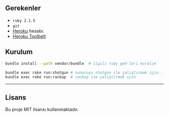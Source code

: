 ## Gerekenler

* `ruby 2.1.5`
* `git`
* [Heroku][heroku] hesabı.
* [Heroku Toolbelt][toolbelt]

## Kurulum

```bash
bundle install --path vendor/bundle  # ilgili ruby gem'leri kuralım

bundle exec rake run:shotgun # sunucuyu shotgun ile çalıştırmak için... ya da
bundle exec rake run:rackup  # rackup ile çalıştırmak için
```

---

## Lisans

Bu proje MIT lisansı kullanmaktadır.

[heroku]:       http://heroku.com
[toolbelt]:     https://toolbelt.heroku.com/